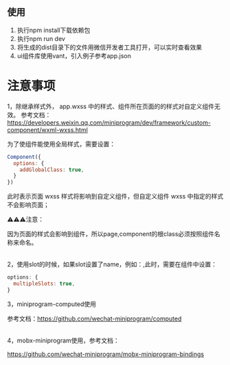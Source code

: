 ## 使用
1. 执行npm install下载依赖包
2. 执行npm run dev 
3. 将生成的dist目录下的文件用微信开发者工具打开，可以实时查看效果
4. ui组件库使用vant，引入例子参考app.json

# 注意事项

1，除继承样式外， app.wxss 中的样式、组件所在页面的的样式对自定义组件无效。
参考文档：https://developers.weixin.qq.com/miniprogram/dev/framework/custom-component/wxml-wxss.html

为了使组件能使用全局样式，需要设置：
```js
Component({
  options: {
    addGlobalClass: true,
  }
})
```
此时表示页面 wxss 样式将影响到自定义组件，但自定义组件 wxss 中指定的样式不会影响页面；

⚠️⚠️⚠️注意：

因为页面的样式会影响到组件，所以page,component的根class必须按照组件名称来命名。
<br/>
<br/>

2，使用slot的时候，如果slot设置了name，例如：<slot name="left">,此时，需要在组件中设置：
```js
options: {
  multipleSlots: true,
}
```

3，miniprogram-computed使用

参考文档：https://github.com/wechat-miniprogram/computed
<br/>
<br/>

4，mobx-miniprogram使用，参考文档：

https://github.com/wechat-miniprogram/mobx-miniprogram-bindings
